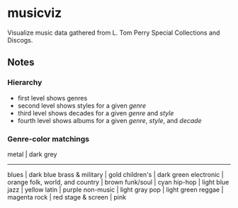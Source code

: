 # musicviz

Visualize music data gathered from L. Tom Perry Special Collections and Discogs.

## Notes

### Hierarchy

- first level shows genres
- second level shows styles for a given *genre*
- third level shows decades for a given *genre* and *style*
- fourth level shows albums for a given *genre*, *style*, and *decade*

### Genre-color matchings

metal | dark grey

---

blues | dark blue
brass & military | gold
children's | dark green
electronic | orange
folk, world, and country | brown
funk/soul | cyan
hip-hop | light blue
jazz | yellow
latin | purple
non-music | light gray
pop | light green
reggae | magenta
rock | red
stage & screen | pink
